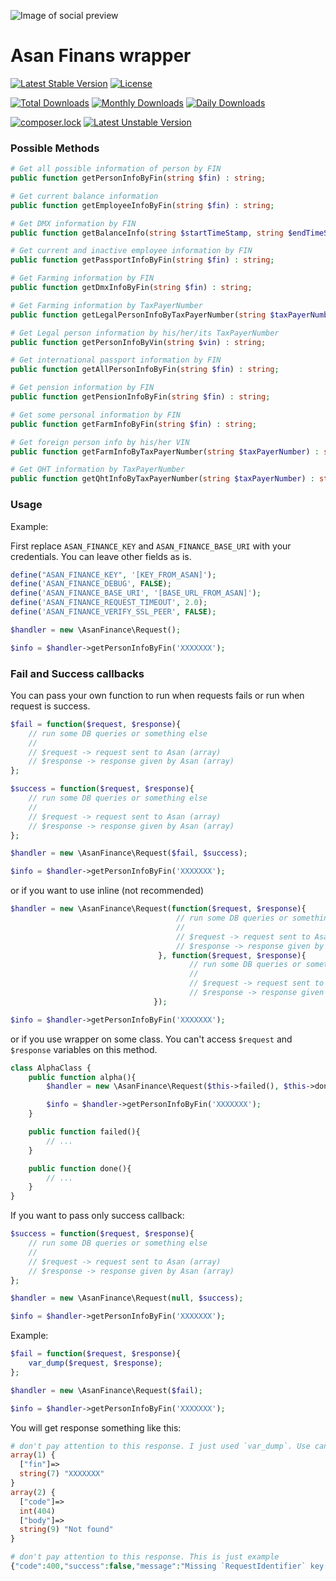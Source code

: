 ![Image of social preview](https://user-images.githubusercontent.com/54883542/89041200-07d0e400-d356-11ea-9176-bf70a748d7f6.png)

# Asan Finans wrapper

[![Latest Stable Version](https://poser.pugx.org/samirmh-dev/asan-finans-php-wrapper/v/stable)](https://packagist.org/packages/samirmh-dev/asan-finans-php-wrapper)
[![License](https://poser.pugx.org/samirmh-dev/asan-finans-php-wrapper/license)](https://packagist.org/packages/samirmh-dev/asan-finans-php-wrapper)

[![Total Downloads](https://poser.pugx.org/samirmh-dev/asan-finans-php-wrapper/downloads)](https://packagist.org/packages/samirmh-dev/asan-finans-php-wrapper)
[![Monthly Downloads](https://poser.pugx.org/samirmh-dev/asan-finans-php-wrapper/d/monthly)](https://packagist.org/packages/samirmh-dev/asan-finans-php-wrapper)
[![Daily Downloads](https://poser.pugx.org/samirmh-dev/asan-finans-php-wrapper/d/daily)](https://packagist.org/packages/samirmh-dev/asan-finans-php-wrapper)

[![composer.lock](https://poser.pugx.org/samirmh-dev/asan-finans-php-wrapper/composerlock)](https://packagist.org/packages/samirmh-dev/asan-finans-php-wrapper)
[![Latest Unstable Version](https://poser.pugx.org/samirmh-dev/asan-finans-php-wrapper/v/unstable)](https://packagist.org/packages/samirmh-dev/asan-finans-php-wrapper)

### Possible Methods

````php
# Get all possible information of person by FIN
public function getPersonInfoByFin(string $fin) : string;

# Get current balance information
public function getEmployeeInfoByFin(string $fin) : string;

# Get DMX information by FIN
public function getBalanceInfo(string $startTimeStamp, string $endTimeStamp) : string;

# Get current and inactive employee information by FIN
public function getPassportInfoByFin(string $fin) : string;

# Get Farming information by FIN
public function getDmxInfoByFin(string $fin) : string;

# Get Farming information by TaxPayerNumber
public function getLegalPersonInfoByTaxPayerNumber(string $taxPayerNumber) : string;

# Get Legal person information by his/her/its TaxPayerNumber
public function getPersonInfoByVin(string $vin) : string;

# Get international passport information by FIN
public function getAllPersonInfoByFin(string $fin) : string;

# Get pension information by FIN
public function getPensionInfoByFin(string $fin) : string;

# Get some personal information by FIN
public function getFarmInfoByFin(string $fin) : string;

# Get foreign person info by his/her VIN
public function getFarmInfoByTaxPayerNumber(string $taxPayerNumber) : string;

# Get QHT information by TaxPayerNumber
public function getQhtInfoByTaxPayerNumber(string $taxPayerNumber) : string;
````

### Usage

Example:

First replace `ASAN_FINANCE_KEY` and `ASAN_FINANCE_BASE_URI` with your credentials. You can leave other fields as is.

````php
define("ASAN_FINANCE_KEY", '[KEY_FROM_ASAN]');
define('ASAN_FINANCE_DEBUG', FALSE);
define('ASAN_FINANCE_BASE_URI', '[BASE_URL_FROM_ASAN]');
define('ASAN_FINANCE_REQUEST_TIMEOUT', 2.0);
define('ASAN_FINANCE_VERIFY_SSL_PEER', FALSE);

$handler = new \AsanFinance\Request();

$info = $handler->getPersonInfoByFin('XXXXXXX');
````

### Fail and Success callbacks

You can pass your own function to run when requests fails or run when request is success.

````php
$fail = function($request, $response){
    // run some DB queries or something else
    //
    // $request -> request sent to Asan (array)
    // $response -> response given by Asan (array)
};

$success = function($request, $response){
    // run some DB queries or something else
    //
    // $request -> request sent to Asan (array)
    // $response -> response given by Asan (array)
};

$handler = new \AsanFinance\Request($fail, $success);

$info = $handler->getPersonInfoByFin('XXXXXXX');
````

or if you want to use inline (not recommended)

````php
$handler = new \AsanFinance\Request(function($request, $response){
                                     // run some DB queries or something else
                                     //
                                     // $request -> request sent to Asan (array)
                                     // $response -> response given by Asan (array)
                                 }, function($request, $response){
                                        // run some DB queries or something else
                                        //
                                        // $request -> request sent to Asan (array)
                                        // $response -> response given by Asan (array)
                                });

$info = $handler->getPersonInfoByFin('XXXXXXX');
````

or if you use wrapper on some class. You can't access `$request` and `$response` variables on this method.

````php
class AlphaClass {
    public function alpha(){
        $handler = new \AsanFinance\Request($this->failed(), $this->done());

        $info = $handler->getPersonInfoByFin('XXXXXXX');
    }

    public function failed(){
        // ...
    }

    public function done(){
        // ...
    }
}
````

If you want to pass only success callback:

````php
$success = function($request, $response){
    // run some DB queries or something else
    //
    // $request -> request sent to Asan (array)
    // $response -> response given by Asan (array)
};

$handler = new \AsanFinance\Request(null, $success);

$info = $handler->getPersonInfoByFin('XXXXXXX');
````

Example:

````php
$fail = function($request, $response){
    var_dump($request, $response);
};

$handler = new \AsanFinance\Request($fail);

$info = $handler->getPersonInfoByFin('XXXXXXX');
````

You will get response something like this:

````php
# don't pay attention to this response. I just used `var_dump`. Use can use any operation you want.
array(1) {
  ["fin"]=>
  string(7) "XXXXXXX"
}
array(2) {
  ["code"]=>
  int(404)
  ["body"]=>
  string(9) "Not found"
}

# don't pay attention to this response. This is just example
{"code":400,"success":false,"message":"Missing `RequestIdentifier` key on response"}
````